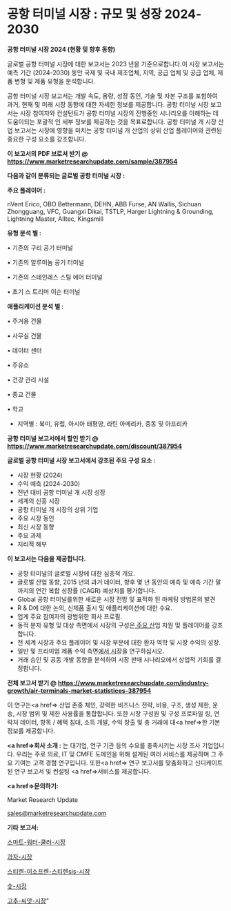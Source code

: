 # 공항 터미널 시장 : 규모 및 성장 2024-2030

<strong>공항 터미널 시장 2024 (현황 및 향후 동향)</strong>

글로벌 공항 터미널 시장에 대한 보고서는 2023 년을 기준으로합니다.이 시장 보고서는 예측 기간 (2024-2030) 동안 국제 및 국내 제조업체, 지역, 공급 업체 및 공급 업체, 제품 변형 및 제품 유형을 분석합니다.

공항 터미널 시장 보고서는 개발 속도, 용량, 성장 동인, 기술 및 자본 구조를 포함하여 과거, 현재 및 미래 시장 동향에 대한 자세한 정보를 제공합니다. 공항 터미널 시장 보고서는 시장 참여자와 컨설턴트가 공항 터미널 시장의 진행중인 시나리오를 이해하는 데 도움이되는 포괄적 인 세부 정보를 제공하는 것을 목표로합니다. 공항 터미널 개 시장 산업 보고서는 시장에 영향을 미치는 공항 터미널 개 산업의 상위 산업 플레이어와 관련된 중요한 구성 요소를 강조합니다.



<strong>이 보고서의 PDF 브로셔 받기 @ <a href=https://www.marketresearchupdate.com/sample/387954>https://www.marketresearchupdate.com/sample/387954</a></strong>



<strong>다음과 같이 분류되는 글로벌 공항 터미널 시장 :</strong>



<strong>주요 플레이어 :</strong>

nVent Erico, OBO Bettermann, DEHN, ABB Furse, AN Wallis, Sichuan Zhongguang, VFC, Guangxi Dikai, TSTLP, Harger Lightning & Grounding, Lightning Master, Alltec, Kingsmill



<strong>유형 분석 별 :</strong>

• 기존의 구리 공기 터미널

• 기존의 알루미늄 공기 터미널

• 기존의 스테인레스 스틸 에어 터미널

• 초기 스 트리머 이슨 터미널



<strong>애플리케이션 분석 별 :</strong>

• 주거용 건물

• 사무실 건물

• 데이터 센터

• 주유소

• 건강 관리 시설

• 종교 건물

• 학교

<ul>
  <li>지역별 : 북미, 유럽, 아시아 태평양, 라틴 아메리카, 중동 및 아프리카</li>
</ul>


<strong>공항 터미널 보고서에서 할인 받기 @ <a href=https://www.marketresearchupdate.com/discount/387954>https://www.marketresearchupdate.com/discount/387954</a></strong>



<strong>글로벌 공항 터미널 시장 보고서에서 강조된 주요 구성 요소 :</strong>
<ul>
  <li>시장 현황 (2024)</li>
  <li>수익 예측 (2024-2030)</li>
  <li>전년 대비 공항 터미널 개 시장 성장</li>
  <li>세계의 신흥 시장</li>
  <li>공항 터미널 개 시장의 상위 기업</li>
  <li>주요 시장 동인</li>
  <li>최신 시장 동향</li>
  <li>주요 과제</li>
  <li>지리적 해부</li>
</ul>


<strong>이 보고서는 다음을 제공합니다.</strong>
<ul>
  <li>공항 터미널의 글로벌 시장에 대한 심층적 개요.</li>
  <li>글로벌 산업 동향, 2015 년의 과거 데이터, 향후 몇 년 동안의 예측 및 예측 기간 말까지의 연간 복합 성장률 (CAGR) 예상치를 평가합니다.</li>
  <li>Global 공항 터미널를위한 새로운 시장 전망 및 표적화 된 마케팅 방법론의 발견</li>
  <li>R &amp; D에 대한 논의, 신제품 출시 및 애플리케이션에 대한 수요.</li>
  <li>업계 주요 참여자의 광범위한 회사 프로필.</li>
  <li>동적 분자 유형 및 대상 측면에서 시장의 구성은<a href=> 주요 산</a>업 자원 및 플레이어를 강조합니다.</li>
  <li>전 세계 시장과 주요 플레이어 및 시장 부문에 대한 환자 역학 및 시장 수익의 성장.</li>
  <li>일반 및 프리미엄 제품 수익 측면<a href=>에서 시</a>장을 연구하십시오.</li>
  <li>거래 승인 및 공동 개발 동향을 분석하여 시장 판매 시나리오에서 상업적 기회를 결정합니다.</li>
</ul>



<strong>전체 보고서 받기 @ <a href=https://www.marketresearchupdate.com/industry-growth/air-terminals-market-statistices-387954>https://www.marketresearchupdate.com/industry-growth/air-terminals-market-statistices-387954</a></strong>

이 연구는<a href=> 산업 존중</a> 체인, 강력한 비즈니스 전략, 비용, 구조, 생성 제한, 운송, 시장 범위 및 제한 사용률을 통합합니다. 또한 시장 구성원 및 구성 프로파일 링, 연락처 데이터, 항목 / 혜택 침대, 소득 개발, 수익 창출 및 총 거래에 대<a href=>한 기본 </a>정보를 제공합니다.



<strong><a href=>회사 소</a>개 :</strong>
는 대기업, 연구 기관 등의 수요를 충족시키는 시장 조사 기업입니다. 우리는 주로 의료, IT 및 CMFE 도메인을 위해 설계된 여러 서비스를 제공하며 그 주요 기여는 고객 경험 연구입니다. 또한<a href=> 연구 보</a>고서를 맞춤화하고 신디케이트 된 연구 보고서 및 컨설팅 <a href=>서비스</a>를 제공합니다.



<strong><a href=>문의하기:</a></strong>

Market Research Update

sales@marketresearchupdate.com



<strong>기타 보고서:</strong>

<a href=https://www.linkedin.com/pulse/스마트-워터-쿨러-시장-경쟁-분석-및-성장-잠재력-2029-market-matrix-musings-analysis/>스마트-워터-쿨러-시장</a>

<a href=https://www.linkedin.com/pulse/과자-시장-규모-및-성장-2023-consumer-connection-chronicles-24--wzguf/>과자-시장</a>

<a href=https://www.linkedin.com/pulse/스티렌-이소프렌-스티렌sis-시장-경쟁-분석-및-성장-잠재력-2029-rckdf/>스티렌-이소프렌-스티렌sis-시장</a>

<a href=https://www.linkedin.com/pulse/숯-시장-동향-및-성장-전망-isdailynews-4liaf/>숯-시장</a>

<a href=https://www.linkedin.com/pulse/고추-씨앗-시장-세분화-연구-및-목표-고객2029년-consumer-connection-compendium-ana-jga7f/>고추-씨앗-시장</a>"
